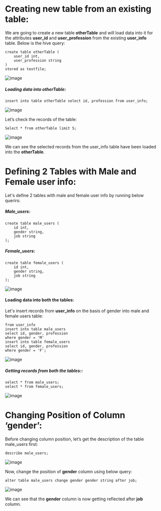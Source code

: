 # Creating new table from an existing table:

We are going to create a new table **otherTable** and will load data into it for the attributes **user_id** and **user_profession** from the existing **user_info** table. Below is the hive query:

````
create table otherTable (
    user_id int, 
    user_profession string
)
stored as textfile;
````

![image](https://user-images.githubusercontent.com/56078504/200246402-6bd3e759-6317-4f44-ba28-3f398faf7b8b.png)

##### Loading data into otherTable:

````
insert into table otherTable select id, profession from user_info;
````

![image](https://user-images.githubusercontent.com/56078504/200258669-eb1e70df-aa75-403c-9079-e5bc02b1888e.png)

Let’s check the records of the table:

````
Select * from otherTable limit 5;
````

![image](https://user-images.githubusercontent.com/56078504/200259163-afb7d31d-74c4-45a6-9f06-ce34ee267534.png)

We can see the selected records from the user_info table have been loaded into the **otherTable**.

# Defining 2 Tables with Male and Female user info:

Let's define 2 tables with male and female user info by running below querirs:

##### Male_users:

````
create table male_users (
	id int,
	gender string,
	job string
);
````

##### Female_users:

````
create table female_users (
	id int,
	gender string,
	job string
);
````

![image](https://user-images.githubusercontent.com/56078504/200259790-db1a66e4-fe26-43ef-9c50-125b6adcbf5f.png)

#### Loading data into both the tables:
Let's insert records from **user_info** on the basis of gender into male and female users table:

````
from user_info
insert into table male_users
select id, gender, profession
where gender = 'M'
insert into table female_users
select id, gender, profession
where gender = 'F';
````

![image](https://user-images.githubusercontent.com/56078504/200260041-44e34455-a98a-4042-88bd-4a2e8ee6d532.png)

##### Getting records from both the tables::

````
select * from male_users;
select * from female_users;
````

![image](https://user-images.githubusercontent.com/56078504/200260131-5f7a4f6e-92d5-43f6-b861-2dc6d435a84d.png)


# Changing Position of Column ‘gender’:

Before changing column position, let’s get the description of the table male_users first:

````
describe male_users;
````

![image](https://user-images.githubusercontent.com/56078504/200260802-3dc369a0-4cb6-4c32-8bc5-4bcc277f4277.png)

Now, change the position of **gender** column using below query:

````
alter table male_users change gender gender string after job;
````

![image](https://user-images.githubusercontent.com/56078504/200261044-f6483093-9269-45e5-9493-11b23d6e8910.png)

We can see that the **gender** column is now getting reflected after **job** column.


  
